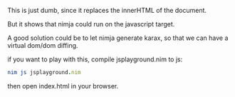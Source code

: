 This is just dumb, since it replaces the innerHTML of the document.

But it shows that nimja could run on the javascript target.

A good solution could be to let nimja generate karax, so that we can have a virtual dom/dom diffing.

if you want to play with this, compile jsplayground.nim to js:

```nim
nim js jsplayground.nim
```

then open index.html in your browser.